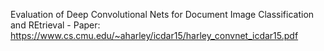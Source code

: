 
Evaluation of Deep Convolutional Nets for Document Image Classification and REtrieval - Paper: https://www.cs.cmu.edu/~aharley/icdar15/harley_convnet_icdar15.pdf
